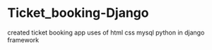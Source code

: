 # Ticket_booking-Django
created ticket booking app uses of html css mysql python in django framework
